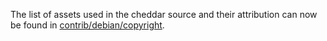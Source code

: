 The list of assets used in the cheddar source and their attribution can now be found in [contrib/debian/copyright](../contrib/debian/copyright).
